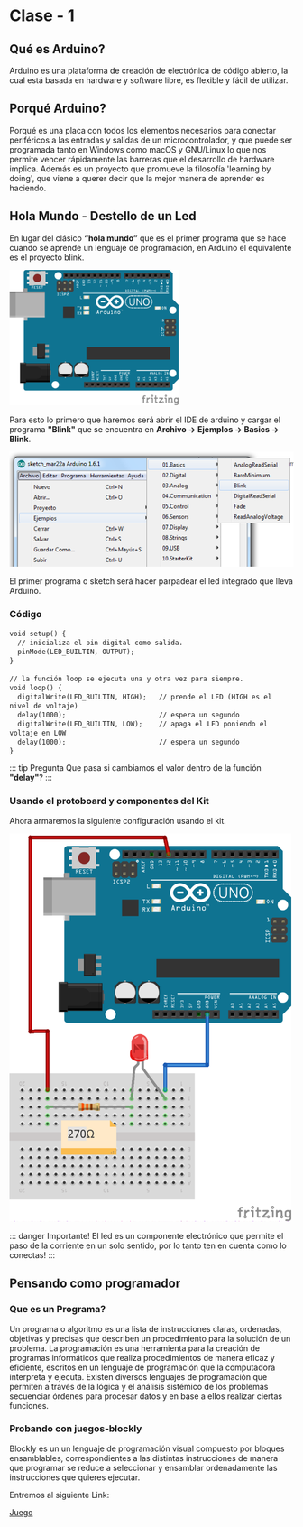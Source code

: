 # Clase - 1

## Qué es Arduino?

Arduino es una plataforma de creación de electrónica de código abierto, la cual está basada en hardware y software libre, es flexible y fácil de utilizar.

## Porqué Arduino?

Porqué es una placa con todos los elementos necesarios para conectar periféricos a las entradas y salidas de un microcontrolador, y que puede ser programada tanto en Windows como macOS y GNU/Linux lo que nos permite vencer rápidamente las barreras que el desarrollo de hardware implica. Además es un proyecto que promueve la filosofía 'learning by doing', que viene a querer decir que la mejor manera de aprender es haciendo.

## Hola Mundo - Destello de un Led

En lugar del clásico **“hola mundo”** que es el primer programa que se hace cuando se aprende un lenguaje de programación, en Arduino el equivalente es el proyecto blink.

<img src="../../../assets/img/arduino1.png" alt="arduino 1 img" width="300"/>

Para esto lo primero que haremos será abrir el IDE de arduino y cargar el programa **"Blink"** que se encuentra en **Archivo -> Ejemplos -> Basics -> Blink**.

<img src="../../../assets/img/blinkRoute.png" alt="arduino 1 img" width="600"/>

El primer programa o sketch será hacer parpadear el led integrado que lleva Arduino.

### Código

```arduino{9}
void setup() {
  // inicializa el pin digital como salida.
  pinMode(LED_BUILTIN, OUTPUT);
}

// la función loop se ejecuta una y otra vez para siempre.
void loop() {
  digitalWrite(LED_BUILTIN, HIGH);   // prende el LED (HIGH es el nivel de voltaje)
  delay(1000);                       // espera un segundo
  digitalWrite(LED_BUILTIN, LOW);    // apaga el LED poniendo el voltaje en LOW
  delay(1000);                       // espera un segundo
}
```

::: tip Pregunta
Que pasa si cambiamos el valor dentro de la función **"delay"**?
:::

### Usando el protoboard y componentes del Kit

Ahora armaremos la siguiente configuración usando el kit.

<img src="../../../assets/img/blinkProto.png" alt="arduino 1 img" width="500"/>

::: danger Importante!
El led es un componente electrónico que permite el paso de la corriente en un solo sentido, por lo tanto ten en cuenta como lo conectas!
:::

## Pensando como programador

### Que es un Programa?

Un programa o algoritmo es una lista de instrucciones claras, ordenadas, objetivas
y precisas que describen un procedimiento para la solución de un problema. La
programación es una herramienta para la creación de programas informáticos que
realiza procedimientos de manera eficaz y eficiente, escritos en un lenguaje de
programación que la computadora interpreta y ejecuta.
Existen diversos lenguajes de programación que permiten a través de la lógica y el
análisis sistémico de los problemas secuenciar órdenes para procesar datos y en
base a ellos realizar ciertas funciones.

### Probando con juegos-blockly

Blockly es un un lenguaje de programación visual compuesto por bloques ensamblables, correspondientes a las distintas instrucciones de manera que programar se reduce a seleccionar y ensamblar ordenadamente las instrucciones que quieres ejecutar.

Entremos al siguiente Link:

[Juego](https://blockly-games.appspot.com/maze?lang=es&level=1&skin=2)
